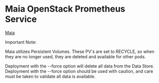 # Maia OpenStack Prometheus Service

[Maia](https://github.com/sapcc/maia/)

Important Note:

Maia utilizes Persistent Volumes. These PV's are set to RECYCLE, so when they are no longer used, they are deleted and available for other pods.

Deployment with the --force option will delete all data from the Data Store. Deployment with the --force option should be used with caution, and care must be taken to validate all data is available.
